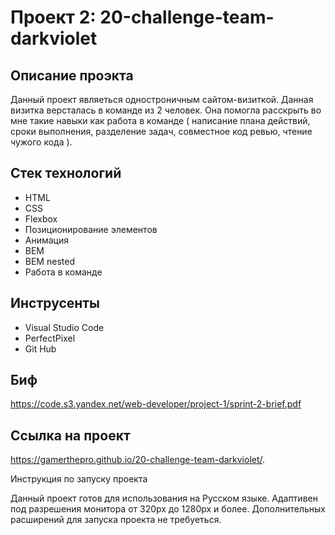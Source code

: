 # Проект 2: 20-challenge-team-darkviolet

## Описание проэкта

Данный проект являеться одностроничным сайтом-визиткой. Данная визитка версталась в команде из 2 человек. Она помогла расскрыть во мне такие навыки как работа в команде ( написание плана действий, сроки выполнения, разделение задач, совместное код ревью, чтение чужого кода ).

## Стек технологий
* HTML
* CSS
* Flexbox
* Позиционирование элементов
* Анимация
* BEM
* BEM nested
* Работа в команде

## Инструсенты
* Visual Studio Code
* PerfectPixel
* Git Hub

## Биф

https://code.s3.yandex.net/web-developer/project-1/sprint-2-brief.pdf

## Ссылка на проект 

https://gamerthepro.github.io/20-challenge-team-darkviolet/.

Инструкция по запуску проекта

Данный проект готов для использования на Русском языке. Адаптивен под разрешения монитора от 320px до 1280px и более. Дополнительных расширений для запуска проекта не требуеться.